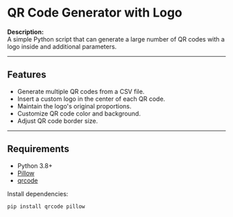 # QR Code Generator with Logo

**Description:**  
A simple Python script that can generate a large number of QR codes with a logo inside and additional parameters.

---

## Features
- Generate multiple QR codes from a CSV file.
- Insert a custom logo in the center of each QR code.
- Maintain the logo's original proportions.
- Customize QR code color and background.
- Adjust QR code border size.

---

## Requirements
- Python 3.8+
- [Pillow](https://pypi.org/project/Pillow/)
- [qrcode](https://pypi.org/project/qrcode/)

Install dependencies:

```bash
pip install qrcode pillow
